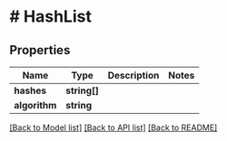 # # HashList

## Properties

Name | Type | Description | Notes
------------ | ------------- | ------------- | -------------
**hashes** | **string[]** |  |
**algorithm** | **string** |  |

[[Back to Model list]](../../README.md#models) [[Back to API list]](../../README.md#endpoints) [[Back to README]](../../README.md)
